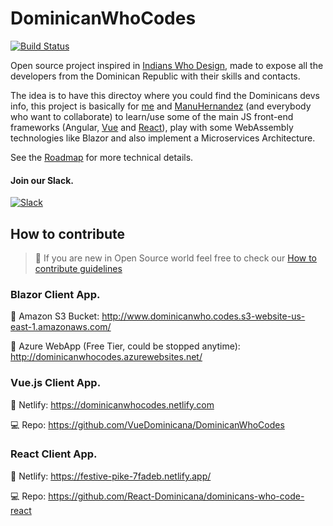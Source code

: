 # DominicanWhoCodes
[![Build Status](https://dev.azure.com/angelrenegarcia13/DominicanWhoCodes/_apis/build/status/AngelGarcia13.DominicanWhoCodes?branchName=master)](https://dev.azure.com/angelrenegarcia13/DominicanWhoCodes/_build/latest?definitionId=4&branchName=master)

Open source project inspired in [Indians
Who Design](http://indianswhodesign.in), made to expose all the developers from the Dominican Republic with their skills and contacts.

The idea is to have this directoy where you could find the Dominicans devs info, this project is basically for [me](https://github.com/AngelGarcia13) and [ManuHernandez](https://github.com/ManuHernandez) (and everybody who want to collaborate) to learn/use some of the main JS front-end frameworks (Angular, [Vue](https://dominicanwhocodes.netlify.com) and [React](https://festive-pike-7fadeb.netlify.app/)), play with some WebAssembly technologies like Blazor and also implement a Microservices Architecture.

See the [Roadmap](Roadmap.md) for more technical details.

#### Join our Slack.

[![Slack](https://img.shields.io/badge/slack-%234A154B.svg?&style=for-the-badge&logo=slack&logoColor=white)](https://join.slack.com/t/dominicanwhocodes/shared_invite/enQtNzU0MjQ2OTY1MDk1LTcyMTUwODJkNTM2ZTQwYTQ0OWM4ODc4ZTBiOWU1N2Q0ZGY5NmJjZjExZjBjNTE0NGQ2ZjVjZTM2MDBjNmMzNDc)

## How to contribute

> :thought_balloon: If you are new in Open Source world feel free to check our [How to contribute guidelines](https://github.com/AngelGarcia13/DominicanWhoCodes/blob/master/CONTRIBUTING.md)

### Blazor Client App.

🚀 Amazon S3 Bucket: http://www.dominicanwho.codes.s3-website-us-east-1.amazonaws.com/

🚀 Azure WebApp (Free Tier, could be stopped anytime): http://dominicanwhocodes.azurewebsites.net/

### Vue.js Client App.

🚀 Netlify: https://dominicanwhocodes.netlify.com

💻 Repo: https://github.com/VueDominicana/DominicanWhoCodes

### React Client App.

🚀 Netlify: https://festive-pike-7fadeb.netlify.app/

💻 Repo: https://github.com/React-Dominicana/dominicans-who-code-react